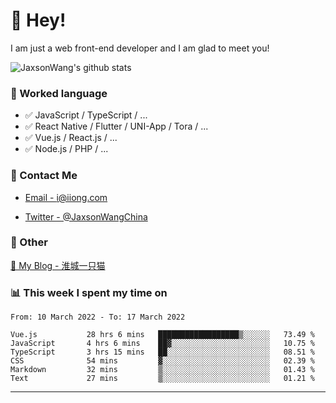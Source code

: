 # 👋 Hey!

I am just a web front-end developer and I am glad to meet you!

![JaxsonWang's github stats](https://github-readme-stats.vercel.app/api?username=JaxsonWang&&show_icons=true&&title_color=1abc9c&&icon_color=1abc9c)


### 📝 Worked language

- ✅ JavaScript / TypeScript / ...
- ✅ React Native / Flutter / UNI-App / Tora / ...
- ✅ Vue.js / React.js / ...
- ✅ Node.js / PHP / ...

### 📮 Contact Me

- [Email - i@iiong.com](mailto:i@iiong.com)

- [Twitter - @JaxsonWangChina](https://twitter.com/JaxsonWangChina)

### 🤪 Other

[📌 My Blog - 淮城一只猫](https://iiong.com)

### 📊 This week I spent my time on

<!--START_SECTION:waka-->

```text
From: 10 March 2022 - To: 17 March 2022

Vue.js           28 hrs 6 mins   ██████████████████▒░░░░░░   73.49 %
JavaScript       4 hrs 6 mins    ██▓░░░░░░░░░░░░░░░░░░░░░░   10.75 %
TypeScript       3 hrs 15 mins   ██░░░░░░░░░░░░░░░░░░░░░░░   08.51 %
CSS              54 mins         ▓░░░░░░░░░░░░░░░░░░░░░░░░   02.39 %
Markdown         32 mins         ▒░░░░░░░░░░░░░░░░░░░░░░░░   01.43 %
Text             27 mins         ▒░░░░░░░░░░░░░░░░░░░░░░░░   01.21 %
```

<!--END_SECTION:waka-->

---
